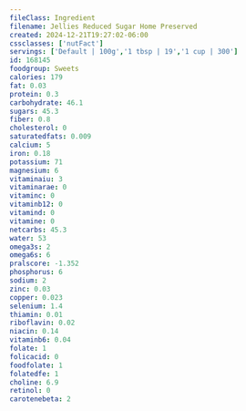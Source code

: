 ```yaml
---
fileClass: Ingredient
filename: Jellies Reduced Sugar Home Preserved
created: 2024-12-21T19:27:02-06:00
cssclasses: ['nutFact']
servings: ['Default | 100g','1 tbsp | 19','1 cup | 300']
id: 168145
foodgroup: Sweets
calories: 179
fat: 0.03
protein: 0.3
carbohydrate: 46.1
sugars: 45.3
fiber: 0.8
cholesterol: 0
saturatedfats: 0.009
calcium: 5
iron: 0.18
potassium: 71
magnesium: 6
vitaminaiu: 3
vitaminarae: 0
vitaminc: 0
vitaminb12: 0
vitamind: 0
vitamine: 0
netcarbs: 45.3
water: 53
omega3s: 2
omega6s: 6
pralscore: -1.352
phosphorus: 6
sodium: 2
zinc: 0.03
copper: 0.023
selenium: 1.4
thiamin: 0.01
riboflavin: 0.02
niacin: 0.14
vitaminb6: 0.04
folate: 1
folicacid: 0
foodfolate: 1
folatedfe: 1
choline: 6.9
retinol: 0
carotenebeta: 2
carotenealpha: 0
lycopene: 0
luteinzeaxanthin: 14
vitamindiu: 0
vitamink: 0.2
monounsaturatedfat: 1
polyunsaturatedfat: 8
epa: 0
dpa: 0
dha: 0
alcohol: 0
caffeine: 0
theobromine: 0
200calorieweight: 111.732
---
```


# Jellies Reduced Sugar Home Preserved

```dataviewjs
dv.view("Meta/Scripts/IngredientsFooter")
```